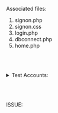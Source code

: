 Associated files:
1. signon.php
1. signon.css
1. login.php
1. dbconnect.php
1. home.php


<br><br>

<details>
<summary>Test Accounts:</summary>
<br>

    >qwe@gmail.com
    >>pass: asd

    >efu@gmail.com
    >>pass: asd

    >tinola@gmail.com
    >>pass: asd

    >owner@gmail.com
    >>pass: asd

    >adobo@yahoo.com      
    >>pass: asd

    >baka@gmail.com       
    >>pass: asd

    >curry@gmail.com      
    >>pass: asd

    >sigmanutz@gmail.com  
    >>pass: asd

    >betamax@gmail.com    
    >>pass: asd

    >mk@gmail.com    
    >>pass: asd

    >r10@gmail.com    
    >>pass: asd
</details>

<br><br>

ISSUE:
